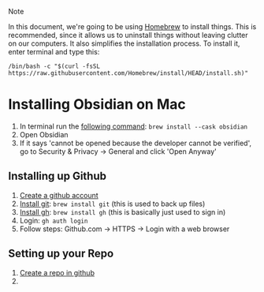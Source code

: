 >[!note]
>In this document, we're going to be using [Homebrew](https://brew.sh/) to install things. This is recommended, since it allows us to uninstall things without leaving clutter on our computers. It also simplifies the installation process. To install it, enter terminal and type this:
>```
>/bin/bash -c "$(curl -fsSL https://raw.githubusercontent.com/Homebrew/install/HEAD/install.sh)"
>```
# Installing Obsidian on Mac
1. In terminal run the [following command](https://formulae.brew.sh/cask/obsidian#default): `brew install --cask obsidian`
2. Open Obsidian
3. If it says 'cannot be opened because the developer cannot be verified', go to Security & Privacy -> General and click 'Open Anyway'
## Installing up Github
1. [Create a github account](https://github.com/)
2. [Install git](https://formulae.brew.sh/formula/git#default): `brew install git` (this is used to back up files)
3. [Install gh](https://formulae.brew.sh/formula/gh#default): `brew install gh` (this is basically just used to sign in)
4. Login: `gh auth login` 
5. Follow steps: Github.com -> HTTPS -> Login with a web browser 
## Setting up your Repo
1. [Create a repo in github](https://github.com/new)
2. 